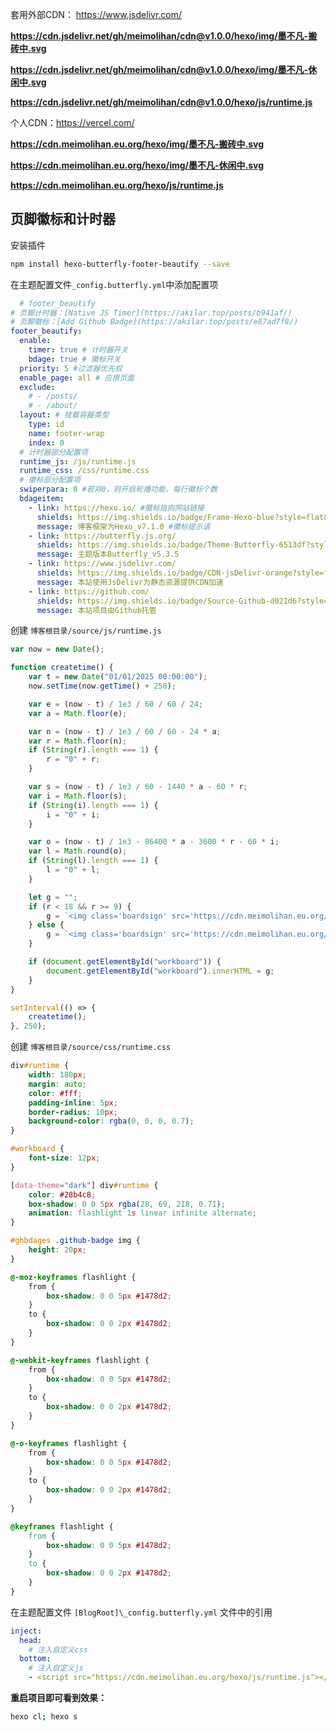 套用外部CDN： https://www.jsdelivr.com/

**<https://cdn.jsdelivr.net/gh/meimolihan/cdn@v1.0.0/hexo/img/墨不凡-搬砖中.svg>**  

**<https://cdn.jsdelivr.net/gh/meimolihan/cdn@v1.0.0/hexo/img/墨不凡-休闲中.svg>**

**<https://cdn.jsdelivr.net/gh/meimolihan/cdn@v1.0.0/hexo/js/runtime.js>**

个人CDN：https://vercel.com/

**<https://cdn.meimolihan.eu.org/hexo/img/墨不凡-搬砖中.svg>**  

**<https://cdn.meimolihan.eu.org/hexo/img/墨不凡-休闲中.svg>**

**<https://cdn.meimolihan.eu.org/hexo/js/runtime.js>**

## 页脚徽标和计时器

安装插件
```bash
npm install hexo-butterfly-footer-beautify --save
```

在主题配置文件`_config.butterfly.yml`中添加配置项
```yaml
  # footer_beautify
# 页脚计时器：[Native JS Timer](https://akilar.top/posts/b941af/)
# 页脚徽标：[Add Github Badge](https://akilar.top/posts/e87ad7f8/)
footer_beautify:
  enable:
    timer: true # 计时器开关
    bdage: true # 徽标开关
  priority: 5 #过滤器优先权
  enable_page: all # 应用页面
  exclude:
    # - /posts/
    # - /about/
  layout: # 挂载容器类型
    type: id
    name: footer-wrap
    index: 0
  # 计时器部分配置项
  runtime_js: /js/runtime.js
  runtime_css: /css/runtime.css
  # 徽标部分配置项
  swiperpara: 0 #若非0，则开启轮播功能，每行徽标个数
  bdageitem:
    - link: https://hexo.io/ #徽标指向网站链接
      shields: https://img.shields.io/badge/Frame-Hexo-blue?style=flat&logo=hexo #徽标API
      message: 博客框架为Hexo_v7.1.0 #徽标提示语
    - link: https://butterfly.js.org/
      shields: https://img.shields.io/badge/Theme-Butterfly-6513df?style=flat&logo=bitdefender
      message: 主题版本Butterfly_v5.3.5
    - link: https://www.jsdelivr.com/
      shields: https://img.shields.io/badge/CDN-jsDelivr-orange?style=flat&logo=jsDelivr
      message: 本站使用JsDelivr为静态资源提供CDN加速
    - link: https://github.com/
      shields: https://img.shields.io/badge/Source-Github-d021d6?style=flat&logo=GitHub
      message: 本站项目由Github托管
```

创建 `博客根目录/source/js/runtime.js`
```js
var now = new Date();

function createtime() {
    var t = new Date("01/01/2025 00:00:00");
    now.setTime(now.getTime() + 250);

    var e = (now - t) / 1e3 / 60 / 60 / 24;
    var a = Math.floor(e);

    var n = (now - t) / 1e3 / 60 / 60 - 24 * a;
    var r = Math.floor(n);
    if (String(r).length === 1) {
        r = "0" + r;
    }

    var s = (now - t) / 1e3 / 60 - 1440 * a - 60 * r;
    var i = Math.floor(s);
    if (String(i).length === 1) {
        i = "0" + i;
    }

    var o = (now - t) / 1e3 - 86400 * a - 3600 * r - 60 * i;
    var l = Math.round(o);
    if (String(l).length === 1) {
        l = "0" + l;
    }

    let g = "";
    if (r < 18 && r >= 9) {
        g = `<img class='boardsign' src='https://cdn.meimolihan.eu.org/hexo/img/墨不凡-搬砖中.svg' title=''><span class='textTip'> <br> 本站已运行： ${a} 天</span><span id='runtime'> ${r} 小时 ${i} 分 ${l} 秒 </span> <i class='fas fa-heartbeat' style='color:red'></i>`;
    } else {
        g = `<img class='boardsign' src='https://cdn.meimolihan.eu.org/hexo/img/凡凡-休闲中.svg' title=''><span class='textTip'> <br> 本站已运行： ${a} 天</span><span id='runtime'> ${r} 小时 ${i} 分 ${l} 秒 </span> <i class='fas fa-heartbeat' style='color:red'></i>`;
    }

    if (document.getElementById("workboard")) {
        document.getElementById("workboard").innerHTML = g;
    }
}

setInterval(() => {
    createtime();
}, 250);
```

创建 `博客根目录/source/css/runtime.css`
```css
div#runtime {
    width: 180px;
    margin: auto;
    color: #fff;
    padding-inline: 5px;
    border-radius: 10px;
    background-color: rgba(0, 0, 0, 0.7);
}

#workboard {
    font-size: 12px;
}

[data-theme="dark"] div#runtime {
    color: #28b4c8;
    box-shadow: 0 0 5px rgba(28, 69, 218, 0.71);
    animation: flashlight 1s linear infinite alternate;
}

#ghbdages .github-badge img {
    height: 20px;
}

@-moz-keyframes flashlight {
    from {
        box-shadow: 0 0 5px #1478d2;
    }
    to {
        box-shadow: 0 0 2px #1478d2;
    }
}

@-webkit-keyframes flashlight {
    from {
        box-shadow: 0 0 5px #1478d2;
    }
    to {
        box-shadow: 0 0 2px #1478d2;
    }
}

@-o-keyframes flashlight {
    from {
        box-shadow: 0 0 5px #1478d2;
    }
    to {
        box-shadow: 0 0 2px #1478d2;
    }
}

@keyframes flashlight {
    from {
        box-shadow: 0 0 5px #1478d2;
    }
    to {
        box-shadow: 0 0 2px #1478d2;
    }
}    
```

在主题配置文件 `[BlogRoot]\_config.butterfly.yml` 文件中的引用

```yaml
inject:
  head:
    # 注入自定义css
  bottom:
  	# 注入自定义js
    - <script src="https://cdn.meimolihan.eu.org/hexo/js/runtime.js"></script> # 脚页徽标
```



**重启项目即可看到效果：**

```bash
hexo cl; hexo s
```